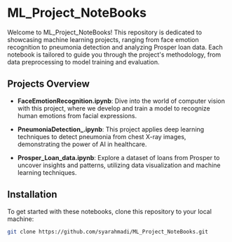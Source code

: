 # ML_Project_NoteBooks

Welcome to ML_Project_NoteBooks! This repository is dedicated to showcasing machine learning projects, ranging from face emotion recognition to pneumonia detection and analyzing Prosper loan data. Each notebook is tailored to guide you through the project's methodology, from data preprocessing to model training and evaluation.

## Projects Overview

- **FaceEmotionRecognition.ipynb**: Dive into the world of computer vision with this project, where we develop and train a model to recognize human emotions from facial expressions.

- **PneumoniaDetection_.ipynb**: This project applies deep learning techniques to detect pneumonia from chest X-ray images, demonstrating the power of AI in healthcare.

- **Prosper_Loan_data.ipynb**: Explore a dataset of loans from Prosper to uncover insights and patterns, utilizing data visualization and machine learning techniques.

## Installation

To get started with these notebooks, clone this repository to your local machine:

```bash
git clone https://github.com/syarahmadi/ML_Project_NoteBooks.git
